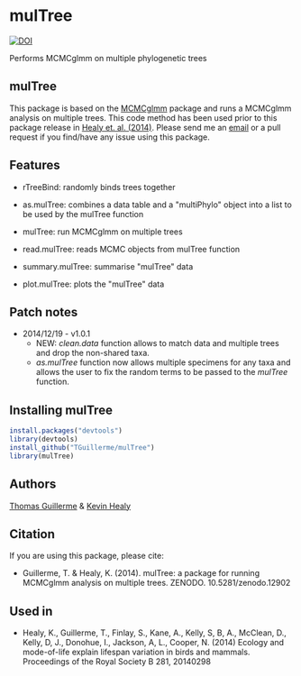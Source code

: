 mulTree
=======

[![DOI](https://zenodo.org/badge/7411/TGuillerme/mulTree.png)](http://dx.doi.org/10.5281/zenodo.12902)

Performs MCMCglmm on multiple phylogenetic trees

mulTree
-------
This package is based on the [MCMCglmm](http://cran.r-project.org/web/packages/MCMCglmm/index.html) package
and runs a MCMCglmm analysis on multiple trees.
This code method has been used prior to this package release in [Healy et. al. (2014)](http://rspb.royalsocietypublishing.org/content/281/1784/20140298.full.pdf?ijkey=gPt28ElSAYBvRhZ&keytype=ref).
Please send me an [email](mailto:guillert@tcd.ie) or a pull request if you find/have any issue using this package.

Features
--------
* rTreeBind: randomly binds trees together

* as.mulTree: combines a data table and a "multiPhylo" object into a list to be used by the mulTree function

* mulTree: run MCMCglmm on multiple trees

* read.mulTree: reads MCMC objects from mulTree function

* summary.mulTree: summarise "mulTree" data

* plot.mulTree: plots the "mulTree" data

Patch notes
----
* 2014/12/19 - v1.0.1
  * NEW: *clean.data* function allows to match data and multiple trees and drop the non-shared taxa.
  * *as.mulTree* function now allows multiple specimens for any taxa and allows the user to fix the random terms to be passed to the *mulTree* function.

Installing mulTree
------------------
```r
install.packages("devtools")
library(devtools)
install_github("TGuillerme/mulTree")
library(mulTree)
```

Authors
-------
[Thomas Guillerme](http://tguillerme.github.io) & [Kevin Healy](http://healyke.github.io)


Citation
-------
If you are using this package, please cite:

* Guillerme, T. & Healy, K. (2014). mulTree: a package for running MCMCglmm analysis on multiple trees. ZENODO. 10.5281/zenodo.12902


Used in
-------
* Healy, K., Guillerme, T., Finlay, S., Kane, A., Kelly, S, B, A., McClean, D., Kelly, D, J., Donohue, I., Jackson, A, L., Cooper, N. (2014) Ecology and mode-of-life explain lifespan variation in birds and mammals. Proceedings of the Royal Society B 281, 20140298
